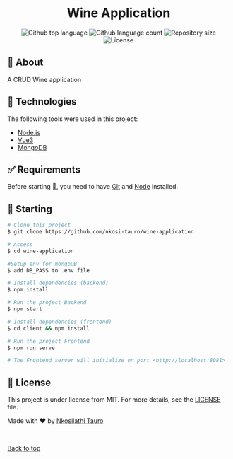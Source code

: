 <h1 align="center">Wine Application</h1>

<p align="center">
  <img alt="Github top language" src="https://img.shields.io/github/languages/top/nkosi-tauro/wine-application?color=56BEB8">

  <img alt="Github language count" src="https://img.shields.io/github/languages/count/nkosi-tauro/wine-application?color=56BEB8">

  <img alt="Repository size" src="https://img.shields.io/github/repo-size/nkosi-tauro/wine-application?color=56BEB8">

  <img alt="License" src="https://img.shields.io/github/license/nkosi-tauro/wine-application?color=56BEB8">

  <!-- <img alt="Github issues" src="https://img.shields.io/github/issues/nkosi-tauro/wine-application?color=56BEB8" /> -->

  <!-- <img alt="Github forks" src="https://img.shields.io/github/forks/nkosi-tauro/wine-application?color=56BEB8" /> -->

  <!-- <img alt="Github stars" src="https://img.shields.io/github/stars/nkosi-tauro/wine-application?color=56BEB8" /> -->
</p>


## :dart: About ##

A CRUD Wine application


## :rocket: Technologies ##

The following tools were used in this project:

- [Node.js](https://nodejs.org/en/)
- [Vue3](https://v3.vuejs.org/)
- [MongoDB](https://cloud.mongodb.com/)

## :white_check_mark: Requirements ##

Before starting :checkered_flag:, you need to have [Git](https://git-scm.com) and [Node](https://nodejs.org/en/) installed.

## :checkered_flag: Starting ##

```bash
# Clone this project
$ git clone https://github.com/nkosi-tauro/wine-application

# Access
$ cd wine-application

#Setup env for mongoDB
$ add DB_PASS to .env file 

# Install dependencies (backend)
$ npm install

# Run the project Backend
$ npm start

# Install dependencies (frontend)
$ cd client && npm install

# Run the project Frontend
$ npm run serve

# The Frontend server will initialize on port <http://localhost:8081>
```

## :memo: License ##

This project is under license from MIT. For more details, see the [LICENSE](LICENSE) file.


Made with :heart: by <a href="https://github.com/nkosi-tauro" target="_blank">Nkosilathi Tauro</a>

&#xa0;

<a href="#top">Back to top</a>
